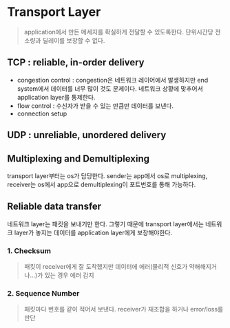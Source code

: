 # Transport Layer

> application에서 만든 메세지를 확실하게 전달할 수 있도록한다. 단위시간당 전소량과 딜레이를 보장할 수 없다.

## TCP : reliable, in-order delivery

- congestion control : congestion은 네트워크 레이어에서 발생하지만 end system에서 데이터를 너무 많이 것도 문제이다. 네트워크 상황에 맞추어서 application layer를 통제한다.
- flow control : 수신자가 받을 수 있는 만큼만 데이터를 보낸다.
- connection setup

## UDP : unreliable, unordered delivery

## Multiplexing and Demultiplexing

transport layer부터는 os가 담당한다.
sender는 app에서 os로 multiplexing, receiver는 os에서 app으로 demultiplexing이 포트번호를 통해 가능하다.

## Reliable data transfer

네트워크 layer는 패킷을 보내기만 한다. 그렇기 때문에 transport layer에서는 네트워크 layer가 놓지는 데이터를 application layer에게 보장해야한다.

### 1. Checksum

> 패킷이 receiver에게 잘 도착했지만 데이터에 에러(물리적 신호가 약해해지거나...)가 있는 경우 에러 감지

### 2. Sequence Number

> 패킷마다 번호를 같이 적어서 보낸다. receiver가 재조합을 하거나 error/loss를 판단
